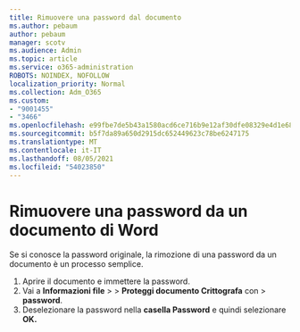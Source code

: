 ```yaml
---
title: Rimuovere una password dal documento
ms.author: pebaum
author: pebaum
manager: scotv
ms.audience: Admin
ms.topic: article
ms.service: o365-administration
ROBOTS: NOINDEX, NOFOLLOW
localization_priority: Normal
ms.collection: Adm_O365
ms.custom:
- "9001455"
- "3466"
ms.openlocfilehash: e99fbe7de5b43a1580acd6ce716b9e12af30dfe08329e4d1e68f843b11d577e2
ms.sourcegitcommit: b5f7da89a650d2915dc652449623c78be6247175
ms.translationtype: MT
ms.contentlocale: it-IT
ms.lasthandoff: 08/05/2021
ms.locfileid: "54023850"
---
```

# <a name="remove-a-password-from-a-word-document"></a>Rimuovere una password da un documento di Word

Se si conosce la password originale, la rimozione di una password da un documento è un processo semplice.

1. Aprire il documento e immettere la password.
2. Vai a **Informazioni file**  >    >  **Proteggi documento Crittografa** con  >  **password**.
3. Deselezionare la password nella **casella Password** e quindi selezionare **OK.**